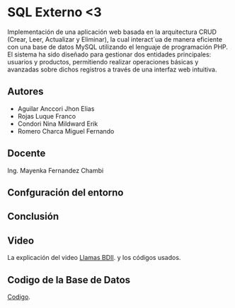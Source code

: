 # SQL Externo <3

Implementación de una aplicación web basada en la arquitectura CRUD (Crear, Leer, Actualizar y Eliminar), la cual interact´ua de manera eficiente con una base de datos MySQL utilizando el lenguaje de programación PHP. El sistema ha sido diseñado para gestionar dos entidades principales: usuarios y productos, permitiendo realizar operaciones básicas y avanzadas sobre dichos registros a través de una interfaz web intuitiva.

## Autores

- Aguilar Anccori Jhon Elias
- Rojas Luque Franco
- Condori Nina Mildward Erik
- Romero Charca Miguel Fernando

## Docente

Ing. Mayenka Fernandez Chambi

## Confguración del entorno ###


## Conclusión



## Video
La explicación del video  [Llamas BDII]([https://www.youtube.com]). y los códigos usados.

## Codigo de la Base de Datos
[Codigo]([https://github.com/Jhony410/Llamas-BDII/blob/main/datos.sql]).
